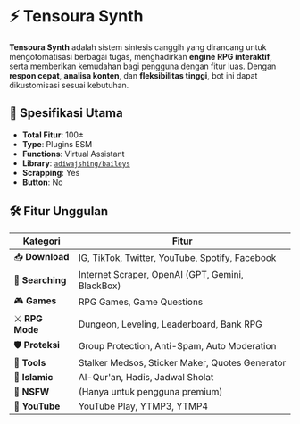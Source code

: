 # ⚡ Tensoura Synth  

**Tensoura Synth** adalah sistem sintesis canggih yang dirancang untuk mengotomatisasi berbagai tugas, menghadirkan **engine RPG interaktif**, serta memberikan kemudahan bagi pengguna dengan fitur luas. Dengan **respon cepat**, **analisa konten**, dan **fleksibilitas tinggi**, bot ini dapat dikustomisasi sesuai kebutuhan.

## 🚀 Spesifikasi Utama  
- **Total Fitur**: 100±
- **Type**: Plugins ESM  
- **Functions**: Virtual Assistant  
- **Library**: [`adiwajshing/baileys`](https://github.com/adiwajshing/Baileys)  
- **Scrapping**: Yes  
- **Button**: No  

## 🛠️ Fitur Unggulan  
| Kategori          | Fitur                                                |
|------------------|------------------------------------------------------|
| 📥 **Download** | IG, TikTok, Twitter, YouTube, Spotify, Facebook     |
| 🔎 **Searching**  | Internet Scraper, OpenAI (GPT, Gemini, BlackBox)    |
| 🎮 **Games**      | RPG Games, Game Questions                           |
| ⚔ **RPG Mode**   | Dungeon, Leveling, Leaderboard, Bank RPG            |
| 🛡 **Proteksi**   | Group Protection, Anti-Spam, Auto Moderation       |
| 📌 **Tools**      | Stalker Medsos, Sticker Maker, Quotes Generator     |
| 📖 **Islamic**    | Al-Qur'an, Hadis, Jadwal Sholat                     |
| 🔞 **NSFW**       | (Hanya untuk pengguna premium)                      |
| 🎵 **YouTube**    | YouTube Play, YTMP3, YTMP4                          |
